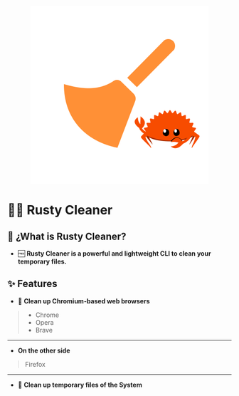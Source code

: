 <p align="center">
  <img src= "https://github.com/DevCheckOG/Rusty-Cleaner/blob/main/src/assets/icon.png" alt= "logo" style= "width: 400px; height: 400px;"> </img>
</p>

# 🧹🦀 Rusty Cleaner 

## 🧩 ¿What is Rusty Cleaner?

- 🆓 **Rusty Cleaner is a powerful and lightweight CLI to clean your temporary files.**

## ✨ Features

- 🧹 **Clean up Chromium-based web browsers**
  
> - Chrome
> - Opera
> - Brave

------------------------

- **On the other side**

> Firefox

------------------------

- 🧹 **Clean up temporary files of the System**
